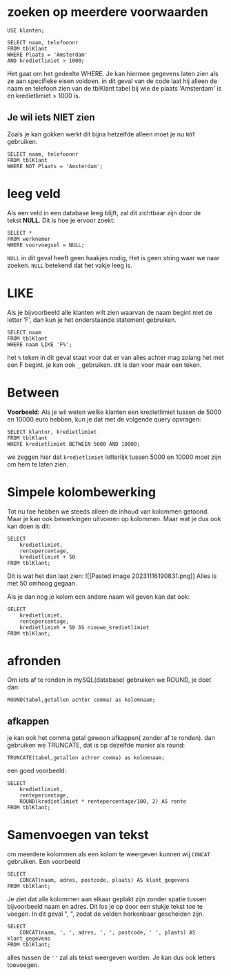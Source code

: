 # zoeken op meerdere voorwaarden
```mySQL
USE klanten;

SELECT naam, telefoonnr
FROM tblKlant
WHERE Plaats = 'Amsterdam'
AND kredietlimiet > 1000;
```
Het gaat om het gedeelte WHERE. Je kan hiermee gegevens laten zien als ze aan specifieke eisen voldoen. 
in dit geval van de code laat hij alleen de naam en telefoon zien van de tblKlant tabel bij wie de plaats  'Amsterdam' is en kredietlimiet > 1000 is.

## Je wil iets NIET zien
Zoals je kan gokken werkt dit bijna hetzelfde alleen moet je nu `NOT` gebruiken.
```mySQL
SELECT naam, telefoonnr
FROM tblKlant
WHERE NOT Plaats = 'Amsterdam';
```

# leeg veld
Als een veld in een database leeg blijft, zal dit zichtbaar zijn door de tekst **NULL**. Dit is hoe je ervoor zoekt:
```mySQL
SELECT *
FROM werknemer
WHERE voorvoegsel = NULL;
```
`NULL` in dit geval heeft geen haakjes nodig, Het is geen string waar we naar zoeken. `NULL` betekend dat het vakje leeg is.

# LIKE
Als je bijvoorbeeld alle klanten wilt zien waarvan de naam begint met de letter ‘F’, dan kun je het onderstaande statement gebruiken.
```mySQL
SELECT naam 
FROM tblKlant
WHERE naam LIKE 'F%';
```
het `%` teken in dit geval staat voor dat er van alles achter mag zolang het met een F begint.
je kan ook `_` gebruiken. dit is dan voor maar een teken.
# Between
**Voorbeeld:**
Als je wil weten welke klanten een kredietlimiet tussen de 5000 en 10000 euro hebben, kun je dat met de volgende query opvragen:
```mySQL
SELECT klantnr, kredietlimiet
FROM tblKlant
WHERE kredietlimiet BETWEEN 5000 AND 10000;
```
we zeggen hier dat `kredietlimiet` letterlijk tussen 5000 en 10000 moet zijn om hem te laten zien.

# Simpele kolombewerking
Tot nu toe hebben we steeds alleen de inhoud van kolommen getoond. Maar je kan ook bewerkingen uitvoeren op kolommen. Maar wat je dus ook kan doen is dit:
```mySQL
SELECT
    kredietlimiet, 
    rentepercentage, 
    kredietlimiet + 50
FROM tblKlant;
```
Dit is wat het dan laat zien:
![[Pasted image 20231116190831.png]]
Alles is met 50 omhoog gegaan.

Als je dan nog je kolom een andere naam wil geven kan dat ook:
```mySQL
SELECT
    kredietlimiet, 
    rentepercentage, 
    kredietlimiet + 50 AS nieuwe_kredietlimiet
FROM tblKlant;
```

# afronden
Om iets af te ronden in mySQL(database) gebruiken we ROUND, je doet dan:
```mySQL
ROUND(tabel,getallen achter comma) as kolomnaam;
```

## afkappen
je kan ook het comma getal gewoon afkappen( zonder af te ronden).
dan gebruiken we TRUNCATE, dat is op dezelfde manier als round:
```mysql
TRUNCATE(tabel,getallen achrer comma) as kolomnaam;
```

een goed voorbeeld:
```mysql
SELECT 
    kredietlimiet, 
    rentepercentage, 
    ROUND(kredietlimiet * rentepercentage/100, 2) AS rente
FROM tblKlant;
```
# Samenvoegen van tekst
om meerdere kolommen als een kolom te weergeven kunnen wij `CONCAT` gebruiken. Een voorbeeld
```MySQL
SELECT
    CONCAT(naam, adres, postcode, plaats) AS klant_gegevens
FROM tblKlant;
```

Je ziet dat alle kolommen aan elkaar geplakt zijn zonder spatie tussen bijvoorbeeld naam en adres. Dit los je op door een stukje tekst toe te voegen. In dit geval ", ", zodat de velden herkenbaar gescheiden zijn.
```MySQL
SELECT
    CONCAT(naam, ', ', adres, ', ', postcode, ' ', plaats) AS klant_gegevens
FROM tblKlant;
```
alles tussen de `''` zal als tekst weergeven worden. Je kan dus ook letters toevoegen.